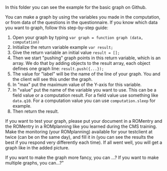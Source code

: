 In this folder you can see the example for the basic graph on Github.

You can make a graph by using the variables you made in the computation, or
from data of the questions in the questionnaire. If you know which data you
want to graph, follow this step-by-step guide:

1. Open your graph by typing `var graph = function graph (data, computation)`
2. Initialize the return variable example `var result;`
3. Give the return variable an initial value `result = [];`
4. Then we start "pushing" graph points in this return variable, which is an
   array. We do that by adding objects to the result array, each object
   defines one graph line:  `result.push({...});`
5. The value for "label" will be the name of the line of your graph. You and
   the client will see this under the graph.
6. In "max" put the maximum value of the Y-axis for this variable.
7. In "value" put the name of the variable you want to use. This can be a
   field value or a computation result. For a field value use something like
   `data.q10`. For a computation value you can use `computation.sleep` for
   example.
8. Then return the result.

If you want to test your graph, please put your document in a ROMentry and the
ROMentry in a ROMplanning like you learned during the CMS training.  Make the
monitoring (your ROMplanning) available for your testclient at twice (can be
on the same day), and fill it in (you can see the results the best if you
respond very differently each time).  If all went well, you will get a graph
like in the added picture.

If you want to make the graph more fancy, you can …?
If you want to make multiple graphs, you can…?”
